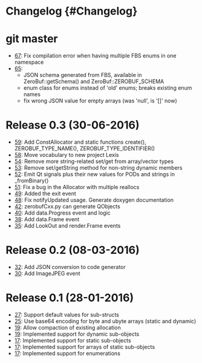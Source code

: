 # Changelog {#Changelog}

# git master

* [67](https://github.com/HBPVIS/ZeroBuf/pull/67):
  Fix compilation error when having multiple FBS enums in one namespace
* [65](https://github.com/HBPVIS/ZeroBuf/pull/65):
  * JSON schema generated from FBS, available in ZeroBuf::getSchema() and ZeroBuf::ZEROBUF_SCHEMA
  * enum class for enums instead of 'old' enums; breaks existing enum names
  * fix wrong JSON value for empty arrays (was 'null', is '[]' now)

# Release 0.3 (30-06-2016)

* [59](https://github.com/HBPVIS/ZeroBuf/pull/59):
  Add ConstAllocator and static functions create(), ZEROBUF_TYPE_NAME(),
  ZEROBUF_TYPE_IDENTIFIER()
* [58](https://github.com/HBPVIS/ZeroBuf/pull/58):
  Move vocabulary to new project Lexis
* [54](https://github.com/HBPVIS/ZeroBuf/pull/54):
  Remove more string-related set/get from array/vector types
* [53](https://github.com/HBPVIS/ZeroBuf/pull/53):
  Remove set/getString method for non-string dynamic members
* [52](https://github.com/HBPVIS/ZeroBuf/pull/52):
  Emit Qt signals plus their new values for PODs and strings in _fromBinary()
* [51](https://github.com/HBPVIS/ZeroBuf/pull/51):
  Fix a bug in the Allocator with multiple reallocs
* [49](https://github.com/HBPVIS/ZeroBuf/pull/49):
  Added the exit event
* [48](https://github.com/HBPVIS/ZeroBuf/pull/48):
  Fix notifyUpdated usage. Generate doxygen documentation
* [42](https://github.com/HBPVIS/ZeroBuf/pull/42):
  zerobufCxx.py can generate QObjects
* [40](https://github.com/HBPVIS/ZeroBuf/pull/40):
  Add data.Progress event and logic
* [38](https://github.com/HBPVIS/ZeroBuf/pull/38):
  Add data.Frame event
* [35](https://github.com/HBPVIS/ZeroBuf/pull/35):
  Add LookOut and render.Frame events

# Release 0.2 (08-03-2016)

* [32](https://github.com/HBPVIS/ZeroBuf/pull/32):
  Add JSON conversion to code generator
* [30](https://github.com/HBPVIS/ZeroBuf/pull/30):
  Add ImageJPEG event

# Release 0.1 (28-01-2016)

* [27](https://github.com/HBPVIS/ZeroBuf/pull/27):
  Support default values for sub-structs
* [25](https://github.com/HBPVIS/ZeroBuf/pull/25):
  Use base64 encoding for byte and ubyte arrays (static and dynamic)
* [19](https://github.com/HBPVIS/ZeroBuf/pull/19):
  Allow compaction of existing allocation
* [19](https://github.com/HBPVIS/ZeroBuf/pull/19):
  Implemented support for dynamic sub-objects
* [17](https://github.com/HBPVIS/ZeroBuf/pull/17):
  Implemented support for static sub-objects
* [17](https://github.com/HBPVIS/ZeroBuf/pull/17):
  Implemented support for arrays of static sub-objects
* [17](https://github.com/HBPVIS/ZeroBuf/pull/17):
  Implemented support for enumerations
